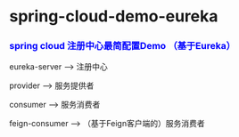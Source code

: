 # spring-cloud-demo-eureka
<h3 style="color:blue;">spring cloud 注册中心最简配置Demo （基于Eureka）</h3>
<p>eureka-server --> 注册中心</p>
<p>provider --> 服务提供者</p>
<p>consumer --> 服务消费者</p>
<p>feign-consumer --> （基于Feign客户端的）服务消费者</p>
